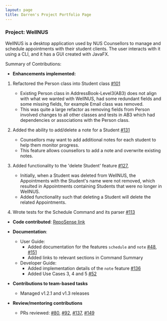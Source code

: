 ```yaml
---
layout: page
title: Darren's Project Portfolio Page
---
```


### Project: WellNUS

WellNUS is a desktop application used by NUS Counsellors to manage and schedule appointments with their student clients.
The user interacts with it using a CLI, and it has a GUI created with JavaFX.

Summary of Contributions:

* **Enhancements implemented:**

1. Refactored the Person class into Student class [#101](https://github.com/AY2324S1-CS2103T-W13-4/tp/pull/101)
    * Existing Person class in AddressBook-Level3(AB3)  does not align with what we wanted with WellNUS, had some
        redundant fields and some missing fields, for example Email class was removed.
    * This was quite a large refactor as removing fields from Person involved changes to all other classes and tests
        in AB3 which had dependencies or associations with the Person class.

2. Added the ability to add/delete a note for a Student [#131](https://github.com/AY2324S1-CS2103T-W13-4/tp/pull/131)
    * Counsellors may want to add additional notes for each student to help them monitor progress.
    * This feature allows counsellors to add a note and overwrite existing notes.

3. Added functionality to the 'delete Student' feature [#127](https://github.com/AY2324S1-CS2103T-W13-4/tp/pull/127),
    * Initially, when a Student was deleted from WellNUS, the Appointments with the Student's name were not removed,
        which resulted in Appointments containing Students that were no longer in WellNUS.
    * Added functionality such that deleting a Student will delete the related Appointments.

4. Wrote tests for the Schedule Command and its parser [#113](https://github.com/AY2324S1-CS2103T-W13-4/tp/pull/113)

* **Code contributed**: [RepoSense link](https://nus-cs2103-ay2324s1.github.io/tp-dashboard/?search=darrentfy&breakdown=true)

* **Documentation**:
    * User Guide:
        * Added documentation for the features `schedule` and `note` [#48](https://github.com/AY2324S1-CS2103T-W13-4/tp/pull/48),
          [#151](https://github.com/AY2324S1-CS2103T-W13-4/tp/pull/151)
        * Added links to relevant sections in Command Summary
    * Developer Guide:
        * Added implementation details of the `note` feature [#136](https://github.com/AY2324S1-CS2103T-W13-4/tp/pull/136)
        * Added Use Cases 3, 4 and 5 [#52](https://github.com/AY2324S1-CS2103T-W13-4/tp/pull/52)

* **Contributions to team-based tasks**
    * Managed v1.2.1 and v1.3 releases

* **Review/mentoring contributions**
    * PRs reviewed: [#80](https://github.com/AY2324S1-CS2103T-W13-4/tp/pull/92),
        [#92](https://github.com/AY2324S1-CS2103T-W13-4/tp/pull/92),
        [#137](https://github.com/AY2324S1-CS2103T-W13-4/tp/pull/137),
        [#149](https://github.com/AY2324S1-CS2103T-W13-4/tp/pull/149)
